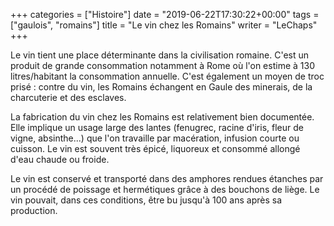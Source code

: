+++
categories = ["Histoire"]
date = "2019-06-22T17:30:22+00:00"
tags = ["gaulois", "romains"] 
title = "Le vin chez les Romains"
writer = "LeChaps"
+++

Le vin tient une place déterminante dans la civilisation romaine. C'est un produit de grande consommation notamment à Rome où l'on estime à 130 litres/habitant la consommation annuelle. C'est également un moyen de troc prisé : contre du vin, les Romains échangent en Gaule des minerais, de la charcuterie et des esclaves.  

La fabrication du vin chez les Romains est relativement bien documentée. Elle implique un usage large des lantes (fenugrec, racine d'iris, fleur de vigne, absinthe...) que l'on travaille par macération, infusion courte ou cuisson. Le vin est souvent très épicé, liquoreux et consommé allongé d'eau chaude ou froide.  

Le vin est conservé et transporté dans des amphores rendues étanches par un procédé de poissage et hermétiques grâce à des bouchons de liège. Le vin pouvait, dans ces conditions, être bu jusqu'à 100 ans après sa production.
